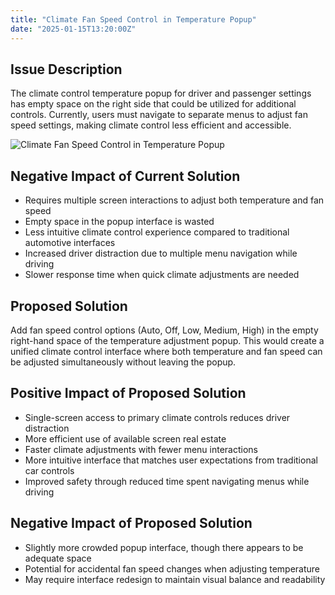 ```yaml
---
title: "Climate Fan Speed Control in Temperature Popup"
date: "2025-01-15T13:20:00Z"
---
```


## Issue Description

The climate control temperature popup for driver and passenger settings has empty space on the right side that could be utilized for additional controls. Currently, users must navigate to separate menus to adjust fan speed settings, making climate control less efficient and accessible.

![Climate Fan Speed Control in Temperature Popup](/issues/10-1.jpeg)

## Negative Impact of Current Solution

- Requires multiple screen interactions to adjust both temperature and fan speed
- Empty space in the popup interface is wasted
- Less intuitive climate control experience compared to traditional automotive interfaces
- Increased driver distraction due to multiple menu navigation while driving
- Slower response time when quick climate adjustments are needed

## Proposed Solution

Add fan speed control options (Auto, Off, Low, Medium, High) in the empty right-hand space of the temperature adjustment popup. This would create a unified climate control interface where both temperature and fan speed can be adjusted simultaneously without leaving the popup.

## Positive Impact of Proposed Solution

- Single-screen access to primary climate controls reduces driver distraction
- More efficient use of available screen real estate
- Faster climate adjustments with fewer menu interactions
- More intuitive interface that matches user expectations from traditional car controls
- Improved safety through reduced time spent navigating menus while driving

## Negative Impact of Proposed Solution

- Slightly more crowded popup interface, though there appears to be adequate space
- Potential for accidental fan speed changes when adjusting temperature
- May require interface redesign to maintain visual balance and readability
